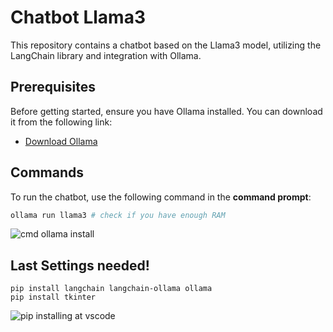 # Chatbot Llama3

This repository contains a chatbot based on the Llama3 model, utilizing the LangChain library and integration with Ollama.

## Prerequisites

Before getting started, ensure you have Ollama installed. You can download it from the following link:

- [Download Ollama](https://ollama.com/download)

## Commands

To run the chatbot, use the following command in the **command prompt**:

```bash
ollama run llama3 # check if you have enough RAM
```

![cmd ollama install](https://github.com/user-attachments/assets/5edcece5-8a55-4322-b81b-a209c9140b07)

## Last Settings needed!
```
pip install langchain langchain-ollama ollama
pip install tkinter
```
![pip installing at vscode](https://github.com/user-attachments/assets/3443cfde-5bb9-4247-9730-58d7ae4a06a4)


